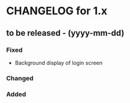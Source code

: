 CHANGELOG for 1.x
===================

## to be released - (yyyy-mm-dd)

### Fixed

- Background display of login screen

### Changed

### Added
